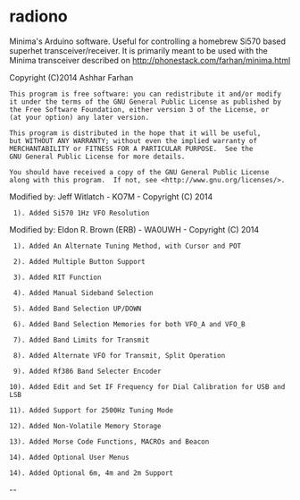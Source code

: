 radiono
=======

Minima's Arduino software. Useful for controlling a homebrew Si570 based superhet transceiver/receiver.
It is primarily meant to be used with the Minima transceiver described on http://phonestack.com/farhan/minima.html

Copyright (C)2014  Ashhar Farhan

    This program is free software: you can redistribute it and/or modify
    it under the terms of the GNU General Public License as published by
    the Free Software Foundation, either version 3 of the License, or
    (at your option) any later version.

    This program is distributed in the hope that it will be useful,
    but WITHOUT ANY WARRANTY; without even the implied warranty of
    MERCHANTABILITY or FITNESS FOR A PARTICULAR PURPOSE.  See the
    GNU General Public License for more details.

    You should have received a copy of the GNU General Public License
    along with this program.  If not, see <http://www.gnu.org/licenses/>.


Modified by: Jeff Witlatch - KO7M - Copyright (C) 2014

	 1). Added Si570 1Hz VFO Resolution
 
Modified by: Eldon R. Brown (ERB) - WA0UWH - Copyright (C) 2014

	 1). Added An Alternate Tuning Method, with Cursor and POT

	 2). Added Multiple Button Support

	 3). Added RIT Function

	 4). Added Manual Sideband Selection

	 5). Added Band Selection UP/DOWN

	 6). Added Band Selection Memories for both VFO_A and VFO_B

	 7). Added Band Limits for Transmit

	 8). Added Alternate VFO for Transmit, Split Operation

	 9). Added Rf386 Band Selecter Encoder

	10). Added Edit and Set IF Frequency for Dial Calibration for USB and LSB

	11). Added Support for 2500Hz Tuning Mode

	12). Added Non-Volatile Memory Storage

	13). Added Morse Code Functions, MACROs and Beacon
	
	14). Added Optional User Menus 

	14). Added Optional 6m, 4m and 2m Support

--
